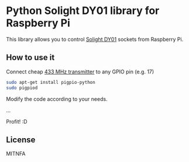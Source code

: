 Python Solight DY01 library for Raspberry Pi
============================================

This library allows you to control [Solight DY01](https://www.alzashop.com/solight-dy05-2-drawers-1-driver-d3921909.htm) sockets from Raspberry Pi.

How to use it
-------------

Connect cheap [433 MHz transmitter](https://www.robotshop.com/en/seeedstudio-433mhz-low-cost-transmitter-receiver-pair.html) to any GPIO pin (e.g. 17)

```bash
sudo apt-get install pigpio-python
sudo pigpiod
```

Modify the code according to your needs.

...

Profit! :D

License
-------

MITNFA
